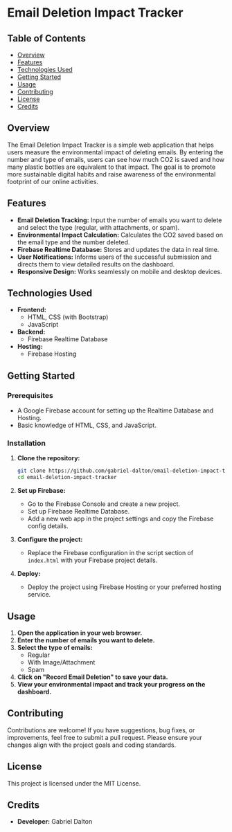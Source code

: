 # Email Deletion Impact Tracker

## Table of Contents

- [Overview](#overview)
- [Features](#features)
- [Technologies Used](#technologies-used)
- [Getting Started](#getting-started)
- [Usage](#usage)
- [Contributing](#contributing)
- [License](#license)
- [Credits](#credits)

## Overview

The Email Deletion Impact Tracker is a simple web application that helps users measure the environmental impact of deleting emails. By entering the number and type of emails, users can see how much CO2 is saved and how many plastic bottles are equivalent to that impact. The goal is to promote more sustainable digital habits and raise awareness of the environmental footprint of our online activities.

## Features

- **Email Deletion Tracking:** Input the number of emails you want to delete and select the type (regular, with attachments, or spam).
- **Environmental Impact Calculation:** Calculates the CO2 saved based on the email type and the number deleted.
- **Firebase Realtime Database:** Stores and updates the data in real time.
- **User Notifications:** Informs users of the successful submission and directs them to view detailed results on the dashboard.
- **Responsive Design:** Works seamlessly on mobile and desktop devices.

## Technologies Used

- **Frontend:**
  - HTML, CSS (with Bootstrap)
  - JavaScript
- **Backend:**
  - Firebase Realtime Database
- **Hosting:**
  - Firebase Hosting

## Getting Started

### Prerequisites

- A Google Firebase account for setting up the Realtime Database and Hosting.
- Basic knowledge of HTML, CSS, and JavaScript.

### Installation

1. **Clone the repository:**

    ```bash
    git clone https://github.com/gabriel-dalton/email-deletion-impact-tracker.git
    cd email-deletion-impact-tracker
    ```

2. **Set up Firebase:**

    - Go to the Firebase Console and create a new project.
    - Set up Firebase Realtime Database.
    - Add a new web app in the project settings and copy the Firebase config details.

3. **Configure the project:**

    - Replace the Firebase configuration in the script section of `index.html` with your Firebase project details.

4. **Deploy:**

    - Deploy the project using Firebase Hosting or your preferred hosting service.

## Usage

1. **Open the application in your web browser.**
2. **Enter the number of emails you want to delete.**
3. **Select the type of emails:**
   - Regular
   - With Image/Attachment
   - Spam
4. **Click on "Record Email Deletion" to save your data.**
5. **View your environmental impact and track your progress on the dashboard.**

## Contributing

Contributions are welcome! If you have suggestions, bug fixes, or improvements, feel free to submit a pull request. Please ensure your changes align with the project goals and coding standards.

## License

This project is licensed under the MIT License.

## Credits

- **Developer:** Gabriel Dalton
